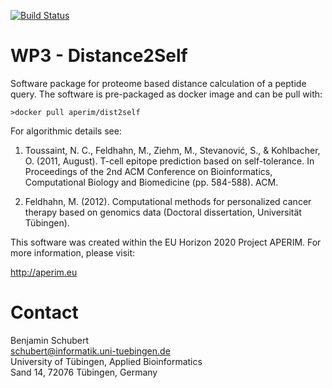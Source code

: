 [![Build Status](https://travis-ci.org/APERIM-EU/WP3-Distance2Self.svg)](https://travis-ci.org/APERIM-EU/WP3-Distance2Self) 


# WP3 - Distance2Self
Software package for proteome based distance calculation of a peptide query. The software is pre-packaged
as docker image and can be pull with:

```
>docker pull aperim/dist2self
```

For algorithmic details see:

1. Toussaint, N. C., Feldhahn, M., Ziehm, M., Stevanović, S., & Kohlbacher, O. (2011, August). T-cell epitope prediction based on self-tolerance.
   In Proceedings of the 2nd ACM Conference on Bioinformatics, Computational Biology and Biomedicine (pp. 584-588). ACM.

2. Feldhahn, M. (2012). Computational methods for personalized cancer therapy based on genomics data (Doctoral dissertation, Universität Tübingen).


This software was created within the EU Horizon 2020 Project APERIM. For more information, please visit:

http://aperim.eu


# Contact

Benjamin Schubert   
schubert@informatik.uni-tuebingen.de   
University of Tübingen, Applied Bioinformatics  
Sand 14, 72076 Tübingen, Germany   

